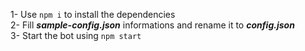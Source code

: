 1- Use ```npm i``` to install the dependencies\
2- Fill ***sample-config.json*** informations and rename it to ***config.json***\
3- Start the bot using ```npm start```
